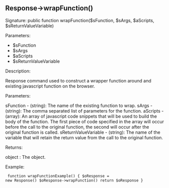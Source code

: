 ## Response->wrapFunction()

Signature: public function wrapFunction($sFunction, $sArgs, $aScripts, $sReturnValueVariable)

Parameters:

* $sFunction
* $sArgs
* $aScripts
* $sReturnValueVariable

Description:

Response command used to construct a wrapper function around
and existing javascript function on the browser.

Parameters:

sFunction - (string):  The name of the existing function to wrap.
sArgs - (string):  The comma separated list of parameters for the function.
aScripts - (array):  An array of javascript code snippets that will
be used to build the body of the function.  The first piece of code
specified in the array will occur before the call to the original
function, the second will occur after the original function is called.
sReturnValueVariable - (string):  The name of the variable that will
retain the return value from the call to the original function.

Returns:

object : The <Response> object.

Example:
<code><pre>
function wrapFunctionExample()
{
    $oResponse = new Response()
    $oResponse->wrapFunction()
    return $oResponse
}
</pre></code>
